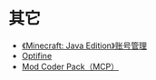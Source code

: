 # 其它

- [《Minecraft: Java Edition》账号管理](https://www.minecraft.net/profile/)
- [Optifine](https://optifine.net/)
- [Mod Coder Pack（MCP）](http://www.modcoderpack.com/)
